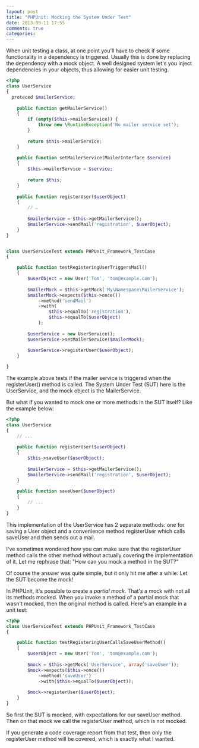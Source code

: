 ```yaml
---
layout: post
title: "PHPUnit: Mocking the System Under Test"
date: 2013-09-11 17:55
comments: true
categories: 
---
```


When unit testing a class, at one point you'll have to check if some functionality in a dependency is triggered. Usually this is done by replacing the dependency with a mock object. A well designed system let's you inject dependencies in your objects, thus allowing for easier unit testing.

``` php Mocking dependencies
<?php
class UserService
{
  proteced $mailerService;
	
	public function getMailerService()
	{
		if (empty($this->mailerService)) {
			throw new \RuntimeException('No mailer service set');
		}
		
		return $this->mailerService;
	}
	
	public function setMailerService(MailerInterface $service)
	{
		$this->mailerService = $service;
		
		return $this;
	}
	
	public function registerUser($userObject)
	{
		// …
		
		$mailerService = $this->getMailerService();
		$mailerService->sendMail('registration', $userObject);
	}
}


class UserServiceTest extends PHPUnit_Framework_TestCase
{

	public function testRegisteringUserTriggersMail()
	{
		$userObject = new User('Tom', 'tom@example.com');
	
		$mailerMock = $this->getMock('My\Namespace\MailerService');
		$mailerMock->expects($this->once())
			->method('sendMail')
			->with(
				$this->equalTo('registration'),
				$this->equalTo($userObject)
			);
			
		$userService = new UserService();
		$userService->setMailerService($mailerMock);
		
		$userService->registerUser($userObject);
	}

}
```

The example above tests if the mailer service is triggered when the registerUser() method is called. The System Under Test (SUT) here is the UserService, and the mock object is the MailerService.

But what if you wanted to mock one or more methods in the SUT itself? Like the example below:

``` php Example with internal dependencies
<?php
class UserService
{
    // ...
	
	public function registerUser($userObject)
	{
		$this->saveUser($userObject);
		
		$mailerService = $this->getMailerService();
		$mailerService->sendMail('registration', $userObject);
	}
	
	public function saveUser($userObject)
	{
		// ...
	}
}
```

This implementation of the UserService has 2 separate methods: one for saving a User object and a convenience method registerUser which calls saveUser and then sends out a mail.

I've sometimes wondered how you can make sure that the registerUser method calls the other method without actually covering the implementation of it. Let me rephrase that: "How can you mock a method in the SUT?"

Of course the answer was quite simple, but it only hit me after a while: Let the SUT become the mock!

In PHPUnit, it's possible to create a *partial mock*. That's a mock with not all its methods mocked. When you invoke a method of a partial mock that wasn't mocked, then the original method is called. Here's an example in a unit test:

``` php Mocking the SUT
<?php
class UserServiceTest extends PHPUnit_Framework_TestCase
{

    public function testRegisteringUserCallsSaveUserMethod()
	{
		$userObject = new User('Tom', 'tom@example.com');
		
		$mock = $this->getMock('UserService', array('saveUser'));
		$mock->expects($this->once())
			->method('saveUser')
			->with($this->equalTo($userObject));
			
		$mock->registerUser($userObject);
	}
}
```

So first the SUT is mocked, with expectations for our saveUser method. Then on that mock we call the registerUser method, which is not mocked.

If you generate a code coverage report from that test, then only the registerUser method will be covered, which is exactly what I wanted.